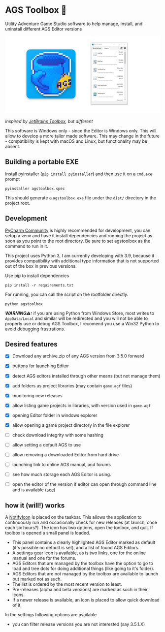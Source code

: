 # AGS Toolbox 🧰
Utility Adventure Game Studio software to help manage, install, and uninstall different AGS Editor versions

![](https://raw.githubusercontent.com/ericoporto/agstoolbox/main/.github/repository-open-graph-template.png)

_inspired by [JetBrains Toolbox](https://www.jetbrains.com/toolbox-app/), but different_



This software is Windows only - since the Editor is Windows only. This will allow to develop a more tailor made software. This may change in the future - compatibility is kept with macOS and Linux, but functionality may be absent.


## Building a portable EXE

Install pyinstaller (`pip install pyinstaller`) and then use it on a `cmd.exe` prompt

    pyinstaller agstoolbox.spec
	
This should generate a `agstoolbox.exe` file under the `dist/` directory in the project root.

## Development

[PyCharm Community](https://www.jetbrains.com/pycharm/) is highly recommended for development, you can setup a venv and have it install dependencies and running the project as soon as you point to the root directory.
Be sure to set agstoolbox as the command to run in it.

This project uses Python 3, I am currently developing with 3.9, because it provides compatibility with additional type information that is not supported out of the box in previous versions. 

Use pip to install dependencies

    pip install -r requirements.txt

For running, you can call the script on the rootfolder directly.

    python agstoolbox

***WARNING⚠:*** if you are using Python from Windows Store, most writes to `AppData/Local` and similar will be redirected and you will not be able to properly use or debug AGS Toolbox, I recomend you use a Win32 Python to avoid debugging frustrations.

##  Desired features

- [x] Download any archive.zip of any AGS version from 3.5.0 forward
- [x] buttons for launching Editor 
- [x] detect AGS editors installed through other means (but not manage them)
- [x] add folders as project libraries (may contain `game.agf` files)
- [x] monitoring new releases
- [x] allow listing game projects in libraries, with version used in `game.agf`
- [x] opening Editor folder in windows explorer
- [x] allow opening a game project directory in the file explorer
- [ ] check download integrity with some hashing
- [ ] allow setting a default AGS to use
- [ ] allow removing a downloaded Editor from hard drive
- [ ] launching link to online AGS manual, and forums
- [ ] see how much storage each AGS Editor is using.
- [ ] open the editor of the version if editor can open through command line and is available ([see](https://github.com/adventuregamestudio/ags/blob/970e023af4db037e2fe24488e583b9dd3ad935aa/Editor/AGS.Editor/GUI/GUIController.cs#L872))


## how it (will!) works

A [NotifyIcon](https://docs.microsoft.com/en-us/dotnet/desktop/winforms/controls/app-icons-to-the-taskbar-with-wf-notifyicon?view=netframeworkdesktop-4.8) is placed on the taskbar. This allows the application to continuously run and occasionally check for new releases (at launch, once each six hours?).
The icon has two options, open the toolbox, and quit. If toolbox is opened a small panel is loaded.
- This panel contains a clearly highlighted AGS Editor marked as default (it's possible no default is set), and a list of found AGS Editors. 
- A settings gear icon is available, as is two links, one for the online manual and one for the forums. 
- AGS Editors that are managed by the toolbox have the option to go to load and tree dots for doing additional things (like going to it's folder). 
- AGS Editors that are not managed by the toolbox are available to launch but marked not as such. 
- The list is ordered by the most recent version to least. 
- Pre-releases (alpha and beta versions) are marked as such in their icons.
- If a newer release is available, an icon is placed to allow quick download of it.

In the settings following options are available
- you can filter release versions you are not interested (say 3.5.1.X)
